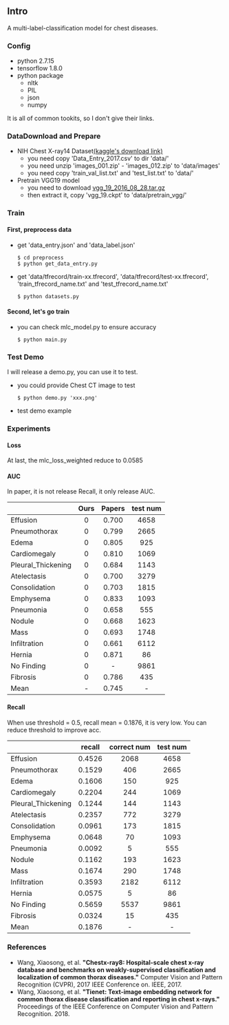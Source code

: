 ## Intro
A multi-label-classification model for chest diseases.

### Config
- python 2.7.15
- tensorflow 1.8.0
- python package 
    * nltk
    * PIL
    * json
    * numpy

It is all of common tookits, so I don't give their links.

### DataDownload and Prepare
- NIH Chest X-ray14 Dataset[(kaggle's download link)](https://www.kaggle.com/nih-chest-xrays/data)
    * you need copy 'Data_Entry_2017.csv' to dir 'data/'
    * you need unzip 'images_001.zip' - 'images_012.zip' to 'data/images'
    * you need copy 'train_val_list.txt' and 'test_list.txt' to 'data/'
- Pretrain VGG19 model
    * you need to download [vgg_19_2016_08_28.tar.gz](http://download.tensorflow.org/models/vgg_19_2016_08_28.tar.gz)
    * then extract it, copy 'vgg_19.ckpt' to 'data/pretrain_vgg/'

### Train
#### First, preprocess data
- get 'data_entry.json' and 'data_label.json'
    ```shell
    $ cd preprocess
    $ python get_data_entry.py    
    ``` 
- get 'data/tfrecord/train-xx.tfrecord', 'data/tfrecord/test-xx.tfrecord', 'train_tfrecord_name.txt' and 'test_tfrecord_name.txt'
    ```shell
    $ python datasets.py    
    ``` 
#### Second, let's go train
- you can check mlc_model.py to ensure accuracy
    ```shell
    $ python main.py    
    ``` 

### Test Demo
I will release a demo.py, you can use it to test.
- you could provide Chest CT image to test
    ```shell
    $ python demo.py 'xxx.png'   
    ``` 
- test demo example 

### Experiments
#### Loss
At last, the mlc_loss_weighted reduce to 0.0585

#### AUC
In paper, it is not release Recall, it only release AUC.

|  | Ours | Papers | test num |
| :--- | :---: | :---: | :---: |
| Effusion | 0 | 0.700 | 4658 |
| Pneumothorax | 0 | 0.799 | 2665 |
| Edema | 0 | 0.805 | 925 |
| Cardiomegaly | 0 | 0.810 | 1069 |
| Pleural_Thickening | 0 | 0.684 | 1143 |
| Atelectasis | 0 | 0.700 | 3279 |
| Consolidation | 0 | 0.703 | 1815 |
| Emphysema | 0 | 0.833 | 1093 |
| Pneumonia | 0 | 0.658 | 555 |
| Nodule | 0 | 0.668 | 1623 |
| Mass | 0 | 0.693 | 1748 |
| Infiltration | 0 | 0.661 | 6112 |
| Hernia | 0 | 0.871 | 86 |
| No Finding | 0 | - | 9861 |
| Fibrosis | 0 | 0.786 | 435 |
| Mean | - | 0.745 | - |

#### Recall
When use threshold = 0.5, recall mean = 0.1876, it is very low. You can reduce threshold to improve acc.

|  | recall | correct num | test num |
| :--- | :---: | :---: | :---: |
| Effusion | 0.4526 | 2068 | 4658 |
| Pneumothorax | 0.1529 | 406 | 2665 |
| Edema | 0.1606 | 150 | 925 |
| Cardiomegaly | 0.2204 | 244 | 1069 |
| Pleural_Thickening | 0.1244 | 144 | 1143 |
| Atelectasis | 0.2357 | 772 | 3279 |
| Consolidation | 0.0961 | 173 | 1815 |
| Emphysema | 0.0648 | 70 | 1093 |
| Pneumonia | 0.0092 | 5 | 555 |
| Nodule | 0.1162 | 193 | 1623 |
| Mass | 0.1674 | 290 | 1748 |
| Infiltration | 0.3593 | 2182 | 6112 |
| Hernia | 0.0575 | 5 | 86 |
| No Finding | 0.5659 | 5537 | 9861 |
| Fibrosis | 0.0324 | 15 | 435 |
| Mean | 0.1876 | - | - |

### References
- Wang, Xiaosong, et al. **"Chestx-ray8: Hospital-scale chest x-ray database and benchmarks on weakly-supervised classification and localization of common thorax diseases."** Computer Vision and Pattern Recognition (CVPR), 2017 IEEE Conference on. IEEE, 2017.
- Wang, Xiaosong, et al. **"Tienet: Text-image embedding network for common thorax disease classification and reporting in chest x-rays."** Proceedings of the IEEE Conference on Computer Vision and Pattern Recognition. 2018.